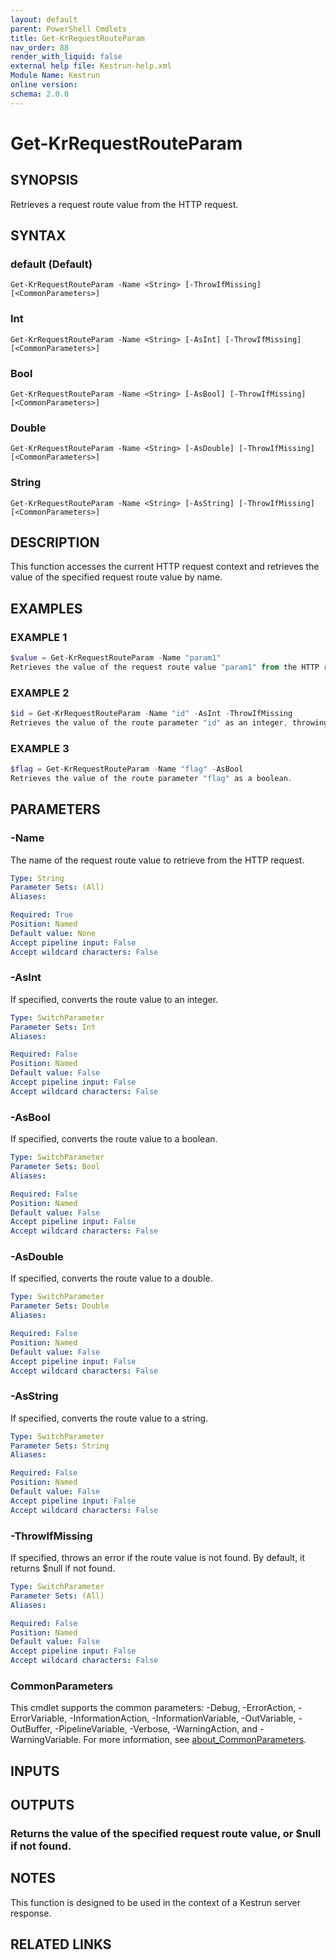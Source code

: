 ```yaml
---
layout: default
parent: PowerShell Cmdlets
title: Get-KrRequestRouteParam
nav_order: 88
render_with_liquid: false
external help file: Kestrun-help.xml
Module Name: Kestrun
online version:
schema: 2.0.0
---
```


# Get-KrRequestRouteParam

## SYNOPSIS
Retrieves a request route value from the HTTP request.

## SYNTAX

### default (Default)
```
Get-KrRequestRouteParam -Name <String> [-ThrowIfMissing] [<CommonParameters>]
```

### Int
```
Get-KrRequestRouteParam -Name <String> [-AsInt] [-ThrowIfMissing] [<CommonParameters>]
```

### Bool
```
Get-KrRequestRouteParam -Name <String> [-AsBool] [-ThrowIfMissing] [<CommonParameters>]
```

### Double
```
Get-KrRequestRouteParam -Name <String> [-AsDouble] [-ThrowIfMissing] [<CommonParameters>]
```

### String
```
Get-KrRequestRouteParam -Name <String> [-AsString] [-ThrowIfMissing] [<CommonParameters>]
```

## DESCRIPTION
This function accesses the current HTTP request context and retrieves the value
of the specified request route value by name.

## EXAMPLES

### EXAMPLE 1
```powershell
$value = Get-KrRequestRouteParam -Name "param1"
Retrieves the value of the request route value "param1" from the HTTP request.
```

### EXAMPLE 2
```powershell
$id = Get-KrRequestRouteParam -Name "id" -AsInt -ThrowIfMissing
Retrieves the value of the route parameter "id" as an integer, throwing an error if it's missing.
```

### EXAMPLE 3
```powershell
$flag = Get-KrRequestRouteParam -Name "flag" -AsBool
Retrieves the value of the route parameter "flag" as a boolean.
```

## PARAMETERS

### -Name
The name of the request route value to retrieve from the HTTP request.

```yaml
Type: String
Parameter Sets: (All)
Aliases:

Required: True
Position: Named
Default value: None
Accept pipeline input: False
Accept wildcard characters: False
```

### -AsInt
If specified, converts the route value to an integer.

```yaml
Type: SwitchParameter
Parameter Sets: Int
Aliases:

Required: False
Position: Named
Default value: False
Accept pipeline input: False
Accept wildcard characters: False
```

### -AsBool
If specified, converts the route value to a boolean.

```yaml
Type: SwitchParameter
Parameter Sets: Bool
Aliases:

Required: False
Position: Named
Default value: False
Accept pipeline input: False
Accept wildcard characters: False
```

### -AsDouble
If specified, converts the route value to a double.

```yaml
Type: SwitchParameter
Parameter Sets: Double
Aliases:

Required: False
Position: Named
Default value: False
Accept pipeline input: False
Accept wildcard characters: False
```

### -AsString
If specified, converts the route value to a string.

```yaml
Type: SwitchParameter
Parameter Sets: String
Aliases:

Required: False
Position: Named
Default value: False
Accept pipeline input: False
Accept wildcard characters: False
```

### -ThrowIfMissing
If specified, throws an error if the route value is not found.
By default, it returns $null if not found.

```yaml
Type: SwitchParameter
Parameter Sets: (All)
Aliases:

Required: False
Position: Named
Default value: False
Accept pipeline input: False
Accept wildcard characters: False
```

### CommonParameters
This cmdlet supports the common parameters: -Debug, -ErrorAction, -ErrorVariable, -InformationAction, -InformationVariable, -OutVariable, -OutBuffer, -PipelineVariable, -Verbose, -WarningAction, and -WarningVariable. For more information, see [about_CommonParameters](http://go.microsoft.com/fwlink/?LinkID=113216).

## INPUTS

## OUTPUTS

### Returns the value of the specified request route value, or $null if not found.
## NOTES
This function is designed to be used in the context of a Kestrun server response.

## RELATED LINKS
